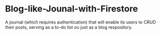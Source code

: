 # Blog-like-Jounal-with-Firestore
A journal (which requires authentication) that will enable its users to CRUD their posts, serving as a to-do list ou just as a blog respository.
